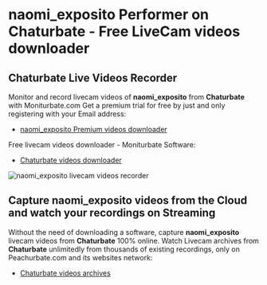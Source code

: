 # naomi_exposito Performer on Chaturbate - Free LiveCam videos downloader

## Chaturbate Live Videos Recorder

Monitor and record livecam videos of **naomi_exposito** from **Chaturbate** with Moniturbate.com
Get a premium trial for free by just and only registering with your Email address:
* [naomi_exposito Premium videos downloader](https://moniturbate.com/request-demo-licence-key.html)

Free livecam videos downloader - Moniturbate Software:
* [Chaturbate videos downloader](https://moniturbate.com/moniturbate-download-software.html)

![naomi_exposito livecam videos recorder](https://peachurnet.com/templates/moniturbate-software.png)


## Capture naomi_exposito videos from the Cloud and watch your recordings on Streaming

Without the need of downloading a software, capture **naomi_exposito** livecam videos from **Chaturbate** 100% online.
Watch Livecam archives from **Chaturbate** unlimitedly from thousands of existing recordings, only on Peachurbate.com and its websites network:
* [Chaturbate videos archives](https://peachurnet.com/)
